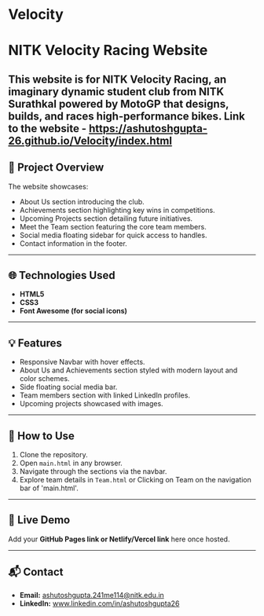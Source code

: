 # Velocity
# NITK Velocity Racing Website

This website is for **NITK Velocity Racing**, an imaginary dynamic student club from NITK Surathkal powered by MotoGP that designs, builds, and races high-performance bikes.
Link to the website - https://ashutoshgupta-26.github.io/Velocity/index.html
---

## 🚀 Project Overview

The website showcases:
- About Us section introducing the club.
- Achievements section highlighting key wins in competitions.
- Upcoming Projects section detailing future initiatives.
- Meet the Team section featuring the core team members.
- Social media floating sidebar for quick access to handles.
- Contact information in the footer.

---

## 🌐 Technologies Used

- **HTML5**
- **CSS3**
- **Font Awesome (for social icons)**

---

## 💡 Features

- Responsive Navbar with hover effects.
- About Us and Achievements section styled with modern layout and color schemes.
- Side floating social media bar.
- Team members section with linked LinkedIn profiles.
- Upcoming projects showcased with images.

---

## 🎯 How to Use

1. Clone the repository.
2. Open `main.html` in any browser.
3. Navigate through the sections via the navbar.
4. Explore team details in `Team.html` or Clicking on Team on the navigation bar of 'main.html'.

---

## 🔗 Live Demo

Add your **GitHub Pages link or Netlify/Vercel link** here once hosted.

---

## 📬 Contact

- **Email:** ashutoshgupta.241me114@nitk.edu.in
- **LinkedIn:** www.linkedin.com/in/ashutoshgupta26



